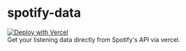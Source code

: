 # spotify-data
[![Deploy with Vercel](https://vercel.com/button)](https://vercel.com/new/git/external?repository-url=https%3A%2F%2Fgithub.com%2FWist9063%2Fspotify-data&env=SPOTIFY_CLIENT_ID,SPOTIFY_SECRET_ID,SPOTIFY_REFRESH_TOKEN)<br>
Get your listening data directly from Spotify's API via vercel.
